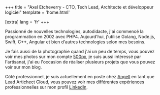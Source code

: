 +++
title = "Axel Etcheverry - CTO, Tech Lead, Architecte et développeur logiciel"
template = 'home.html'

[extra]
lang = 'fr'
+++

Passionné de nouvelles technologies, autodidacte, j'ai commencé la programmation en 2002 avec PHP4. Aujourd'hui, j'utilise Golang, Node.js, Swift, C++, Angular et bien d'autres technologies selon mes besoins.

Je fais aussi de la photographie quand j'ai un peu de temps, vous pouvez voir mes photos sur mon compte [500px](https://500px.com/p/euskadi31), je suis aussi intéressé par l'artisanat, j'ai eu l'occasion de réaliser plusieurs projets que vous pouvez voir sur mon blog.

Côté professionnel, je suis actuellement en poste chez [Angell](https://angellmobility.com/) en tant que Lead Artichect Cloud, vous pouvez voir mes différentes expériences professionnelles sur mon profil [LinkedIn](https://www.linkedin.com/in/euskadi31/).
